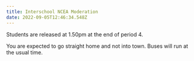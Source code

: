 ```yaml
---
title: Interschool NCEA Moderation
date: 2022-09-05T12:46:34.548Z
---
```

Students are released at 1.50pm at the end of period 4.

You are expected to go straight home and not into town. Buses will run at the usual time.